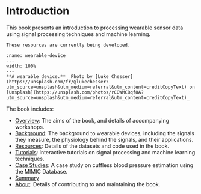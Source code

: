 # Introduction

This book presents an introduction to processing wearable sensor data using signal processing techniques and machine learning.

```{note}
These resources are currently being developed.
```
```{figure} https://peterhcharlton.github.io/talk/multimodal-signal-processing-and-learning-for-wearables/featured.jpg
:name: wearable-device
---
width: 100%
---
**A wearable device.** _Photo by [Luke Chesser](https://unsplash.com/fr/@lukechesser?utm_source=unsplash&utm_medium=referral&utm_content=creditCopyText) on [Unsplash](https://unsplash.com/photos/rCOWMC8qf8A?utm_source=unsplash&utm_medium=referral&utm_content=creditCopyText)_
```

The book includes:

- [Overview](../overview): The aims of the book, and details of accompanying workshops.
- [Background](../background): The background to wearable devices, including the signals they measure, the physiology behind the signals, and their applications.
- [Resources](../resources): Details of the datasets and code used in the book.
- [Tutorials](../tutorials): Interactive tutorials on signal processing and machine learning techniques.
- [Case Studies](../case-studies): A case study on cuffless blood pressure estimation using the MIMIC Database.
- [Summary](../summary)
- [About](../about): Details of contributing to and maintaining the book.

